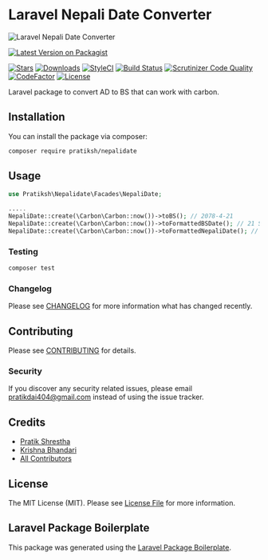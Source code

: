 # Laravel Nepali Date Converter

![Laravel Nepali Date Converter](https://github.com/pratiksh404/nepalidate/blob/main/screenshots/banner.png)

[![Latest Version on Packagist](https://img.shields.io/packagist/v/pratiksh/nepalidate.svg?style=flat-square)](https://packagist.org/packages/pratiksh/nepalidate)

[![Stars](https://img.shields.io/github/stars/pratiksh404/nepalidate)](https://github.com/pratiksh404/nepalidate/stargazers) [![Downloads](https://img.shields.io/packagist/dt/pratiksh/nepalidate.svg?style=flat-square)](https://packagist.org/packages/pratiksh/nepalidate) [![StyleCI](https://github.styleci.io/repos/372560942/shield?branch=main)](https://github.styleci.io/repos/372560942?branch=main) [![Build Status](https://scrutinizer-ci.com/g/pratiksh404/nepalidate/badges/build.png?b=main)](https://scrutinizer-ci.com/g/pratiksh404/nepalidate/build-status/main) [![Scrutinizer Code Quality](https://scrutinizer-ci.com/g/pratiksh404/nepalidate/badges/quality-score.png?b=main)](https://scrutinizer-ci.com/g/pratiksh404/nepalidate/?branch=main) [![CodeFactor](https://www.codefactor.io/repository/github/pratiksh404/nepalidate/badge)](https://www.codefactor.io/repository/github/pratiksh404/nepalidate) [![License](https://img.shields.io/github/license/pratiksh404/nepalidate)](//packagist.org/packages/pratiksh/adminetic)

Laravel package to convert AD to BS that can work with carbon.

## Installation

You can install the package via composer:

```bash
composer require pratiksh/nepalidate
```

## Usage

```php
use Pratiksh\Nepalidate\Facades\NepaliDate;

.....
NepaliDate::create(\Carbon\Carbon::now())->toBS(); // 2078-4-21
NepaliDate::create(\Carbon\Carbon::now())->toFormattedBSDate(); // 21 Shrawan 2078, Thurday
NepaliDate::create(\Carbon\Carbon::now())->toFormattedNepaliDate(); // २१ साउन २०७८, बिहिवार
```

### Testing

```bash
composer test
```

### Changelog

Please see [CHANGELOG](CHANGELOG.md) for more information what has changed recently.

## Contributing

Please see [CONTRIBUTING](CONTRIBUTING.md) for details.

### Security

If you discover any security related issues, please email pratikdai404@gmail.com instead of using the issue tracker.

## Credits

- [Pratik Shrestha](https://github.com/pratiksh)
- [Krishna Bhandari](https://github.com/krishnahimself)
- [All Contributors](../../contributors)

## License

The MIT License (MIT). Please see [License File](LICENSE.md) for more information.

## Laravel Package Boilerplate

This package was generated using the [Laravel Package Boilerplate](https://laravelpackageboilerplate.com).

